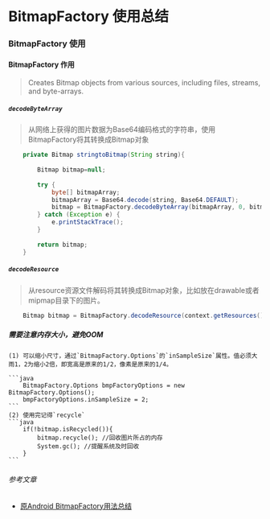 BitmapFactory 使用总结
==================

### BitmapFactory 使用

#### BitmapFactory 作用

> Creates Bitmap objects from various sources, including files, streams, and byte-arrays.

##### `decodeByteArray`

> 从网络上获得的图片数据为Base64编码格式的字符串，使用BitmapFactory将其转换成Bitmap对象

```java
    private Bitmap stringtoBitmap(String string){
        
        Bitmap bitmap=null;
        
        try {
        	byte[] bitmapArray;
        	bitmapArray = Base64.decode(string, Base64.DEFAULT);
        	bitmap = BitmapFactory.decodeByteArray(bitmapArray, 0, bitmapArray.length);
        } catch (Exception e) {
        	e.printStackTrace();
        }
       
        return bitmap;
    }
```

#####  `decodeResource`

> 从resource资源文件解码将其转换成Bitmap对象，比如放在drawable或者mipmap目录下的图片。

```java
    Bitmap bitmap = BitmapFactory.decodeResource(context.getResources(),drawable);
```

##### 需要注意内存大小，避免OOM
    (1) 可以缩小尺寸，通过`BitmapFactory.Options`的`inSampleSize`属性。值必须大雨1，2为缩小2倍，即宽高是原来的1/2，像素是原来的1/4。

    ```java
        BitmapFactory.Options bmpFactoryOptions = new BitmapFactory.Options();    
        bmpFactoryOptions.inSampleSize = 2;   
    ```
    (2) 使用完记得`recycle`
    ```java
        if(!bitmap.isRecycled()){  
            bitmap.recycle(); //回收图片所占的内存  
            System.gc(); //提醒系统及时回收  
        }  
    ```

###### 参考文章
- [原Android BitmapFactory用法总结](https://blog.csdn.net/lindonghai/article/details/49618835)


